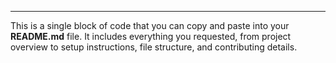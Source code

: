 
---

This is a single block of code that you can copy and paste into your **README.md** file. It includes everything you requested, from project overview to setup instructions, file structure, and contributing details.
